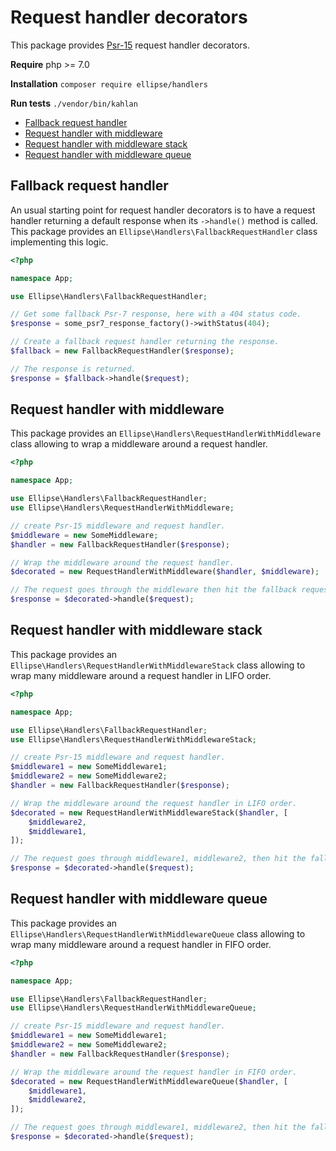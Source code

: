 # Request handler decorators

This package provides [Psr-15](https://www.php-fig.org/psr/psr-15/) request handler decorators.

**Require** php >= 7.0

**Installation** `composer require ellipse/handlers`

**Run tests** `./vendor/bin/kahlan`

- [Fallback request handler](https://github.com/ellipsephp/handlers#fallback-request-handler)
- [Request handler with middleware](https://github.com/ellipsephp/handlers#request-handler-with-middleware)
- [Request handler with middleware stack](https://github.com/ellipsephp/handlers#request-handler-with-middleware-stack)
- [Request handler with middleware queue](https://github.com/ellipsephp/handlers#request-handler-with-middleware-queue)

## Fallback request handler

An usual starting point for request handler decorators is to have a request handler returning a default response when its `->handle()` method is called. This package provides an `Ellipse\Handlers\FallbackRequestHandler` class implementing this logic.

```php
<?php

namespace App;

use Ellipse\Handlers\FallbackRequestHandler;

// Get some fallback Psr-7 response, here with a 404 status code.
$response = some_psr7_response_factory()->withStatus(404);

// Create a fallback request handler returning the response.
$fallback = new FallbackRequestHandler($response);

// The response is returned.
$response = $fallback->handle($request);
```

## Request handler with middleware

This package provides an `Ellipse\Handlers\RequestHandlerWithMiddleware` class allowing to wrap a middleware around a request handler.

```php
<?php

namespace App;

use Ellipse\Handlers\FallbackRequestHandler;
use Ellipse\Handlers\RequestHandlerWithMiddleware;

// create Psr-15 middleware and request handler.
$middleware = new SomeMiddleware;
$handler = new FallbackRequestHandler($response);

// Wrap the middleware around the request handler.
$decorated = new RequestHandlerWithMiddleware($handler, $middleware);

// The request goes through the middleware then hit the fallback request handler.
$response = $decorated->handle($request);
```

## Request handler with middleware stack

This package provides an `Ellipse\Handlers\RequestHandlerWithMiddlewareStack` class allowing to wrap many middleware around a request handler in LIFO order.

```php
<?php

namespace App;

use Ellipse\Handlers\FallbackRequestHandler;
use Ellipse\Handlers\RequestHandlerWithMiddlewareStack;

// create Psr-15 middleware and request handler.
$middleware1 = new SomeMiddleware1;
$middleware2 = new SomeMiddleware2;
$handler = new FallbackRequestHandler($response);

// Wrap the middleware around the request handler in LIFO order.
$decorated = new RequestHandlerWithMiddlewareStack($handler, [
    $middleware2,
    $middleware1,
]);

// The request goes through middleware1, middleware2, then hit the fallback request handler.
$response = $decorated->handle($request);
```

## Request handler with middleware queue

This package provides an `Ellipse\Handlers\RequestHandlerWithMiddlewareQueue` class allowing to wrap many middleware around a request handler in FIFO order.

```php
<?php

namespace App;

use Ellipse\Handlers\FallbackRequestHandler;
use Ellipse\Handlers\RequestHandlerWithMiddlewareQueue;

// create Psr-15 middleware and request handler.
$middleware1 = new SomeMiddleware1;
$middleware2 = new SomeMiddleware2;
$handler = new FallbackRequestHandler($response);

// Wrap the middleware around the request handler in FIFO order.
$decorated = new RequestHandlerWithMiddlewareQueue($handler, [
    $middleware1,
    $middleware2,
]);

// The request goes through middleware1, middleware2, then hit the fallback request handler.
$response = $decorated->handle($request);
```
